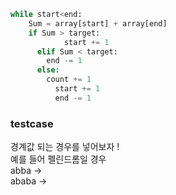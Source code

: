 ```python
while start<end:
  	Sum = array[start] + array[end]
  	if Sum > target:
			start += 1
      elif Sum < target:
      	end -= 1
      else:
      	count += 1
          start += 1
          end -= 1
```
### testcase
경계값 되는 경우를 넣어보자 !   
예를 들어 펠린드롬일 경우   
abba ->    
ababa ->   

